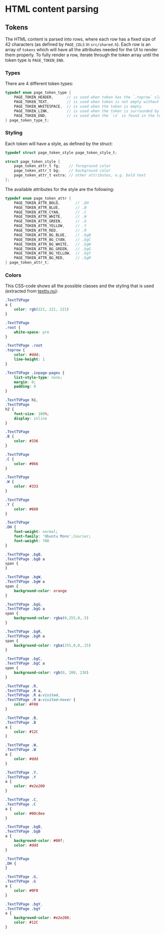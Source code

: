 # HTML content parsing
## Tokens
The HTML content is parsed into rows, where each row has a fixed size of 42
characters (as defined by `PAGE_COLS` in `src/shared.h`). Each row is an array of
`tokens` which will have all the attributes needed for the UI to render them
properly. To fully render a row, iterate through the token array until the token
type is `PAGE_TOKEN_END`.

### Types
There are 4 different token types:
```c
typedef enum page_token_type {
    PAGE_TOKEN_HEADER,      // is used when token has the `.toprow` class
    PAGE_TOKEN_TEXT,        // is used when token is not empty without attributes
    PAGE_TOKEN_WHITESPACE,  // is used when the token is empty
    PAGE_TOKEN_LINK,        // is used when the token is surrounded by the `<a>` tag
    PAGE_TOKEN_END,         // is used when the `\n` is found in the text
} page_token_type_t;
```

### Styling
Each token will have a style, as defined by the struct:
```c
typedef struct page_token_style page_token_style_t;

struct page_token_style {
    page_token_attr_t fg;    // foreground color
    page_token_attr_t bg;    // background color
    page_token_attr_t extra; // other attributes, e.g. bold text
};
```

The available attributes for the style are the following:
```c
typedef enum page_token_attr {
    PAGE_TOKEN_ATTR_BOLD,       // .DH
    PAGE_TOKEN_ATTR_BLUE,       // .B
    PAGE_TOKEN_ATTR_CYAN,       // .C
    PAGE_TOKEN_ATTR_WHITE,      // .W
    PAGE_TOKEN_ATTR_GREEN,      // .G
    PAGE_TOKEN_ATTR_YELLOW,     // .Y
    PAGE_TOKEN_ATTR_RED,        // .R
    PAGE_TOKEN_ATTR_BG_BLUE,    // .bgB
    PAGE_TOKEN_ATTR_BG_CYAN,    // .bgC
    PAGE_TOKEN_ATTR_BG_WHITE,   // .bgW
    PAGE_TOKEN_ATTR_BG_GREEN,   // .bgG
    PAGE_TOKEN_ATTR_BG_YELLOW,  // .bgY
    PAGE_TOKEN_ATTR_BG_RED,     // .bgR
} page_token_attr_t;
```

### Colors
This CSS-code shows all the possible classes and the styling that is used
(extracted from [texttv.nu](https://texttv.nu/)):

```css
.TextTVPage
a {
	color: rgb(221, 221, 221)
}

.TextTVPage
.root {
	white-space: pre
}

.TextTVPage .root
.toprow {
	color: #ddd;
	line-height: 1
}

.TextTVPage .inpage-pages {
	list-style-type: none;
	margin: 0;
	padding: 0
}

.TextTVPage h1,
.TextTVPage
h2 {
	font-size: 100%;
	display: inline
}

.TextTVPage
.B {
	color: #336
}

.TextTVPage
.C {
	color: #066
}

.TextTVPage
.W {
	color: #333
}

.TextTVPage
.Y {
	color: #660
}

.TextTVPage
.DH {
	font-weight: normal;
	font-family: 'Ubuntu Mono',Courier;
	font-weight: 700
}

.TextTVPage .bgB,
.TextTVPage .bgB a
span {
}

.TextTVPage .bgW,
.TextTVPage .bgW a
span {
	background-color: orange
}

.TextTVPage .bgG,
.TextTVPage .bgG a
span {
	background-color: rgba(0,255,0,.5)
}

.TextTVPage .bgR,
.TextTVPage .bgR a
span {
	background-color: rgba(255,0,0,.25)
}

.TextTVPage .bgC,
.TextTVPage .bgC a
span {
	background-color: rgb(0, 200, 238)
}

.TextTVPage .R,
.TextTVPage .R a,
.TextTVPage .R a:visited,
.TextTVPage .R a:visited:hover {
	color: #F00
}

.TextTVPage .B,
.TextTVPage .B
a {
	color: #12C
}

.TextTVPage .W,
.TextTVPage .W
a {
	color: #ddd
}

.TextTVPage .Y,
.TextTVPage .Y
a {
	color: #e2e200
}

.TextTVPage .C,
.TextTVPage .C
a {
	color: #00c8ee
}

.TextTVPage .bgB,
.TextTVPage .bgB
a {
	background-color: #00f;
	color: #ddd
}

.TextTVPage
.DH {
}

.TextTVPage .G,
.TextTVPage .G
a {
	color: #0F0
}

.TextTVPage .bgY,
.TextTVPage .bgY
a {
	background-color: #e2e200;
	color: #12C
}
```
